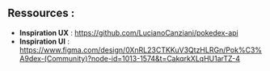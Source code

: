 
## Ressources :
- **Inspiration UX** : https://github.com/LucianoCanziani/pokedex-api
- **Inspiration UI** : https://www.figma.com/design/0XnRL23CTKKuV3QtzHLRGn/Pok%C3%A9dex-(Community)?node-id=1013-1574&t=CakqrkXLqHU1arTZ-4
